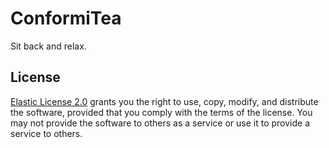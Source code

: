 # ConformiTea
Sit back and relax.

## License
[Elastic License 2.0](LICENSE.md) grants you the right to use, copy, modify, and distribute the software, provided that you comply with the terms of the license. You may not provide the software to others as a service or use it to provide a service to others.